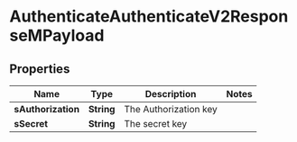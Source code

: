 

# AuthenticateAuthenticateV2ResponseMPayload

## Properties

Name | Type | Description | Notes
------------ | ------------- | ------------- | -------------
**sAuthorization** | **String** | The Authorization key | 
**sSecret** | **String** | The secret key | 




